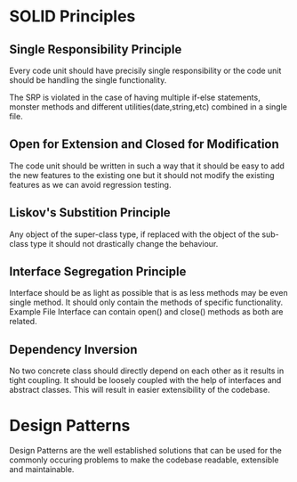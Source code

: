 # SOLID Principles
## Single Responsibility Principle
Every code unit should have precisily single responsibility or the code unit should be handling the single functionality.

The SRP is violated in the case of having multiple if-else statements, monster methods and different utilities(date,string,etc) combined in a single file.

## Open for Extension and Closed for Modification 
The code unit should be written in such a way that it should be easy to add the new features to the existing one but it should not modify the existing features as we can avoid regression testing.


## Liskov's Substition Principle
Any object of the super-class type, if replaced with the object of the sub-class type it should not drastically change the behaviour.


## Interface Segregation Principle 
Interface should be as light as possible that is as less methods may be even single method. It should only contain the methods of specific functionality. Example File Interface can contain open() and close() methods as both are related.



## Dependency Inversion
No two concrete class should directly depend on each other as it results in tight coupling. It should be loosely coupled with the help of interfaces and abstract classes. This will result in easier extensibility of the codebase.

# Design Patterns
Design Patterns are the well established solutions that can be used for the commonly occuring problems to make the codebase readable, extensible and maintainable.

